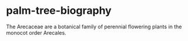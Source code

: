 # palm-tree-biography
The Arecaceae are a botanical family of perennial flowering plants in the monocot order Arecales.
